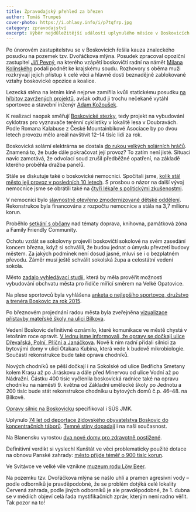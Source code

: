 ```yaml
---
title: Zpravodajský přehled za březen
author: Tomáš Trumpeš
cover-photo: https://i.ohlasy.info/i/p7tqfrp.jpg
category: zpravodajství
excerpt: Výběr nejdůležitější událostí uplynulého měsíce v Boskovicích a okolí podle redakce Ohlasů. Přečtěte si stručný zpravodajský přehled toho nejpodstatnějšího, co se v březnu na Boskovicku událo.
---
```


Po únorovém zastupitelstvu se v Boskovicích řešila kauza znaleckého posudku na pozemek tzv. Dvořáčkova mlýna. Posudek zpracoval opoziční zastupitel [Jiří Pevný](/clanky/2016/03/rozhovor-pevny.html), na kterého vzápětí boskovičtí radní na námět [Milana Kolínského](/clanky/2016/03/rozhovor-kolinsky.html) podali podnět ke krajskému soudu. Rozhovory s oběma muži rozkrývají jejich přístup k celé věci a hlavně dosti beznadějně zablokované vztahy boskovické opozice a koalice.

Lezecká stěna na letním kině nejprve zamířila kvůli statickému posudku [na hřbitov zavržených projektů](/clanky/2016/03/stena-nebude.html), avšak odtud ji trochu nečekaně vytáhl sportovec a stavební inženýr [Adam Kožoušek](/clanky/2016/03/stena-otevreny-dopis.html).

K realizaci naopak směřují [Boskovické stezky](http://boskovice.cz/boskovicke-stezky-predstaveny-verejnosti/d-27990/p1=1019), tedy projekt na vybudování cyklotras pro vyznavače terénní cyklistiky v lokalitě lesa v Doubravách. Podle Romana Kalabuse z České Mountainbikové Asociace by po dvou letech provozu mělo areál navštívit 12–14 tisíc lidí za rok.

Boskovická solární elektrárna se dostala [do rukou velkých solárních hráčů](/clanky/2016/03/elektrarna-koupena.html). Znamená to, že bude dále pokračovat její provoz? To zatím není jisté. Situaci navíc zamotává, že odvolací soud zrušil předběžné opatření, na základě kterého proběhla dražba panelů.

Stále se diskutuje také o boskovické nemocnici. Spočítali jsme, [kolik stál město její provoz v posledních 10 letech](/clanky/2016/03/hospodareni-nemocnice.html). S prosbou o názor na další vývoj nemocnice jsme se obrátili také na [čtyři lékaře s politickými zkušenostmi](/clanky/2016/03/anketa-nemocnice.html).

V nemocnici bylo [slavnostně otevřeno zmodernizované dětské oddělení](http://boskovice.cz/nemocnice-ma-moderni-detske-oddeleni/d-27988/p1=1019). Rekonstrukce byla financována z rozpočtu nemocnice a stála na 3,7 milionu korun.

Proběhlo [setkání s občany](https://vimeo.com/158544368) nad tématy doprava, knihovna, památková zóna a Family Friendly Community.

Ochotu vzdát se sokolovny projevili boskovičtí sokolové na svém zasedání koncem března, když si schválili, že budou jednat o úmyslu převzetí budovy městem. Za jakých podmínek není dosud jasné, mluví se i o bezplatném převodu. Záměr musí ještě schválit sokolská župa a celostátní vedení sokola.

Město [zadalo vyhledávací studii](http://zrcadlo.net/clanky/Boskovice-zadaji-vyhledavaci-studii-ktera-urci-trasu-obchvatu-mesta-2699/), která by měla prověřit možnosti vybudování obchvatu města pro řidiče mířící směrem na Velké Opatovice.

Na plese sportovců byla vyhlášena [anketa o nejlepšího sportovce, družstvo a trenéra Boskovic za rok 2015](http://boskovice.cz/nejlepsi-sportovci-boskovic-za-rok-2015/d-27876/p1=1019).

Po březnovém projednání radou města byla zveřejněna [vizualizace přístavby mateřské školy na ulici Bílkova](https://www.facebook.com/ohlasy/posts/971742189546563).

Vedení Boskovic definitivně oznámilo, které komunikace ve městě chystá v letošním roce opravit. [V lednu jsme informovali, že opravy se dočkají ulice Dřevařská, Polní, Příční a Janáčkova](/clanky/2016/01/opravy-chodniku.html). Nově k nim radní přidali silnici za bytovými domy v ulici Otakara Kubína, která vede k budově mikrobiologie. Součástí rekonstrukce bude také oprava chodníků.

Nových chodníků se pěší dočkají i na Sokolské od ulice Bedřicha Smetany kolem Krasu až po Jiráskovu a dále před Minervou od ulice Vodní až po Nádražní. Částku 400 tisíc vyčlenila boskovická radnice také na opravu chodníku na náměstí 9. května od Základní umělecké školy po Jednotu a 200 tisíc bude stát rekonstrukce chodníku u bytových domů č.p. 46–48. na Bílkově.

[Opravy silnic na Boskovicku](https://docs.google.com/spreadsheets/d/1-QYlhOTzt_pGdx8fZp23DzQhu0qxJNgTMo0_eTnzGgk/edit#gid=0) specifikoval i SÚS JMK.

Uplynulo [74 let od deportace židovského obyvatelstva Boskovic do koncentračních táborů](/clanky/2016/03/deportace-zidu.html). [Temné stíny dopadají](/clanky/2016/03/rozptylit-stiny.html) i na naši současnost.

Na Blanensku vyrostou [dva nové domy pro zdravotně postižené](http://blanensky.denik.cz/zpravy_region/na-blanensku-vyrostou-dva-nove-domky-pro-postizene-nyni-resi-misto-20160328.html). 

Definitivní verdikt si vyslechl Kunštát ve věci problematicky použité dotace na obnovu Panské zahrady: [město přijde téměř o 900 tisíc korun](http://blanensky.denik.cz/zpravy_region/nedodrzeni-terminu-chyby-ve-vysadbe-kunstat-prisel-o-dotaci-na-panskou-zahradu-20160318.html). 

Ve Svitávce ve velké vile vznikne [muzeum rodu Löw Beer](http://blanensky.denik.cz/zpravy_region/svitavecti-chystaji-muzeum-rodu-low-beer-ve-velke-vile-20160310.html).

Na pozemku tzv. Dvořáčkova mlýna se našlo uhlí a pramen agresivní vody – podle odborníků je pravděpodobné, že se problém dotýká celé lokality Červená zahrada, podle jiných odborníků je ale pravděpodobné, že 1. dubna se v médiích objeví celá řada mystifikačních zpráv, kterým není radno věřit. Tak pozor na to!

